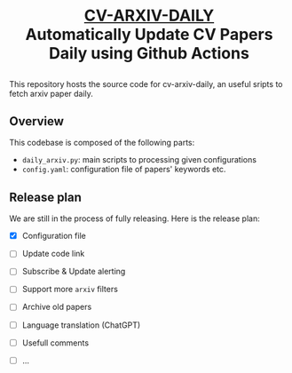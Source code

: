 <p align="center">
  <h1 align="center"><br><ins>CV-ARXIV-DAILY</ins><br>Automatically Update CV Papers Daily using Github Actions</h1>
 
</p>



##

This repository hosts the source code for cv-arxiv-daily, an useful sripts to fetch arxiv paper daily. 

## Overview

This codebase is composed of the following parts:

- `daily_arxiv.py`: main scripts to processing given configurations
- `config.yaml`: configuration file of papers' keywords etc.

## Release plan

 We are still in the process of fully releasing. Here is the release plan:

- [x] Configuration file
- [ ] Update code link
- [ ] Subscribe & Update alerting
- [ ] Support more `arxiv` filters
- [ ] Archive old papers
- [ ] Language translation (ChatGPT)
- [ ] Usefull comments
- [ ] ...

